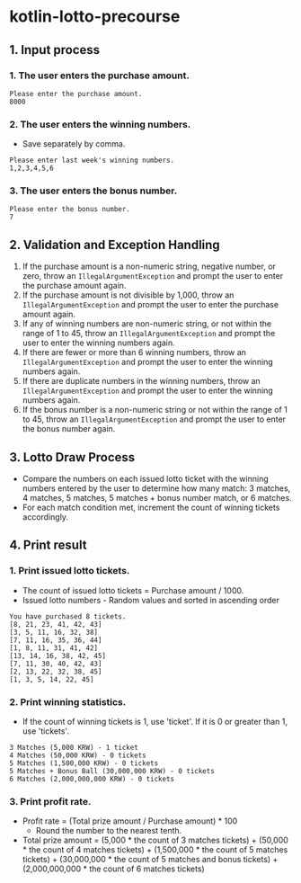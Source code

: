 # kotlin-lotto-precourse

## 1. Input process

### 1. The user enters the purchase amount.

```
Please enter the purchase amount.
8000
```

### 2. The user enters the winning numbers.

- Save separately by comma.

```
Please enter last week's winning numbers.
1,2,3,4,5,6
```

### 3. The user enters the bonus number.

```
Please enter the bonus number.
7
```

## 2. Validation and Exception Handling

1. If the purchase amount is a non-numeric string, negative number, or zero, throw
   an `IllegalArgumentException` and prompt the user to enter the purchase amount again.
2. If the purchase amount is not divisible by 1,000, throw an `IllegalArgumentException` and prompt
   the user to enter the purchase amount again.
3. If any of winning numbers are non-numeric string, or not within the range of 1 to 45, throw
   an `IllegalArgumentException` and prompt the user to enter the winning numbers again.
4. If there are fewer or more than 6 winning numbers, throw an `IllegalArgumentException` and prompt
   the user to enter the winning numbers again.
5. If there are duplicate numbers in the winning numbers, throw an `IllegalArgumentException` and
   prompt the user to enter the winning numbers again.
6. If the bonus number is a non-numeric string or not within the range of 1 to 45, throw an
   `IllegalArgumentException` and prompt the user to enter the bonus number again.

## 3. Lotto Draw Process

- Compare the numbers on each issued lotto ticket with the winning numbers entered by the user to
  determine how many match: 3 matches, 4 matches, 5 matches, 5 matches + bonus number match, or 6
  matches.
- For each match condition met, increment the count of winning tickets accordingly.

## 4. Print result

### 1. Print issued lotto tickets.

- The count of issued lotto tickets = Purchase amount / 1000.
- Issued lotto numbers - Random values and sorted in ascending order

```
You have purchased 8 tickets.
[8, 21, 23, 41, 42, 43] 
[3, 5, 11, 16, 32, 38] 
[7, 11, 16, 35, 36, 44] 
[1, 8, 11, 31, 41, 42] 
[13, 14, 16, 38, 42, 45] 
[7, 11, 30, 40, 42, 43] 
[2, 13, 22, 32, 38, 45] 
[1, 3, 5, 14, 22, 45]
```

### 2. Print winning statistics.

- If the count of winning tickets is 1, use 'ticket'. If it is 0 or greater than 1, use 'tickets'.

```
3 Matches (5,000 KRW) - 1 ticket
4 Matches (50,000 KRW) - 0 tickets
5 Matches (1,500,000 KRW) - 0 tickets
5 Matches + Bonus Ball (30,000,000 KRW) - 0 tickets
6 Matches (2,000,000,000 KRW) - 0 tickets
```

### 3. Print profit rate.

- Profit rate = (Total prize amount / Purchase amount) * 100
    - Round the number to the nearest tenth.
- Total prize amount =
  (5,000 * the count of 3 matches tickets) +
  (50,000 * the count of 4 matches tickets) +
  (1,500,000 * the count of 5 matches tickets) +
  (30,000,000 * the count of 5 matches and bonus tickets) +
  (2,000,000,000 * the count of 6 matches tickets)
